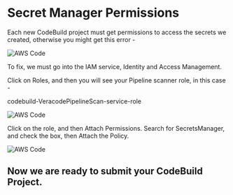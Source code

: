 # Secret Manager Permissions

Each new CodeBuild project must get permissions to access the secrets we created, otherwise you might get this error -

![AWS Code](https://github.com/ClintPollock/AWS-Code-Suite-Veracode-Examples/raw/main/2.1-SecretsPermissions/7-secrets.png)

To fix, we must go into the IAM service, Identity and Access Management.

Click on Roles, and then you will see your Pipeline scanner role, in this case -

codebuild-VeracodePipelineScan-service-role

![AWS Code](https://github.com/ClintPollock/AWS-Code-Suite-Veracode-Examples/raw/main/2.1-SecretsPermissions/8-secrets.png)

Click on the role, and then Attach Permissions. Search for SecretsManager, and check the box, then Attach the Policy.

![AWS Code](https://github.com/ClintPollock/AWS-Code-Suite-Veracode-Examples/raw/main/2.1-SecretsPermissions/9-secrets.png)

## Now we are ready to submit your CodeBuild Project.